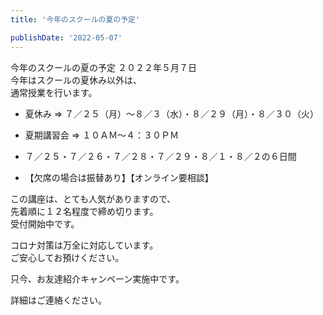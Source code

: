 ```yaml
---
title: '今年のスクールの夏の予定'

publishDate: '2022-05-07'
---
```


今年のスクールの夏の予定 ２０２２年５月７日\
今年はスクールの夏休み以外は、\
通常授業を行います。

- 夏休み ⇒ ７／２５（月）～８／３（水）・８／２９（月）・８／３０（火）

- 夏期講習会 ⇒ １０ＡＭ～４：３０ＰＭ
- ７／２５・７／２６・７／２８・７／２９・８／１・８／２の６日間
- 【欠席の場合は振替あり】【オンライン要相談】

この講座は、とても人気がありますので、\
先着順に１２名程度で締め切ります。\
受付開始中です。

コロナ対策は万全に対応しています。\
ご安心してお預けください。

只今、お友達紹介キャンペーン実施中です。

詳細はご連絡ください。
